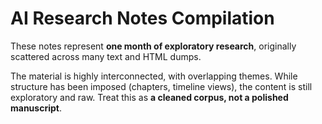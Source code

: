 # AI Research Notes Compilation

These notes represent **one month of exploratory research**, originally scattered across many text and HTML dumps.

The material is highly interconnected, with overlapping themes. While structure has been imposed (chapters, timeline views), the content is still exploratory and raw. Treat this as **a cleaned corpus, not a polished manuscript**.

